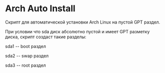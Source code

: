 # Arch Auto Install

Скрипт для автоматической установки Arch Linux на пустой GPT раздел.

При условии что sda диск абсолютно пустой и имеет GPT разметку диска, скрипт создаст такие разделы:

sda1 -- boot раздел

sda2 -- swap раздел

sda3 -- root раздел


